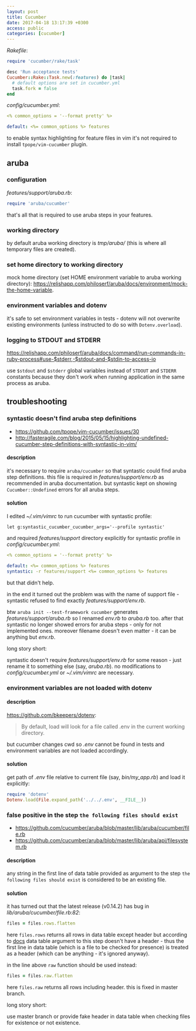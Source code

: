 ```yaml
---
layout: post
title: Cucumber
date: 2017-04-18 13:17:39 +0300
access: public
categories: [cucumber]
---
```


<!-- more -->

_Rakefile_:

```ruby
require 'cucumber/rake/task'

desc 'Run acceptance tests'
Cucumber::Rake::Task.new(:features) do |task|
  # default options are set in cucumber.yml
  task.fork = false
end
```

_config/cucumber.yml_:

```yaml
<% common_options = '--format pretty' %>

default: <%= common_options %> features
```

to enable syntax highlighting for feature files in vim
it's not required to install `tpope/vim-cucumber` plugin.

## aruba

### configuration

_features/support/aruba.rb_:

```ruby
require 'aruba/cucumber'
```

that's all that is required to use aruba steps in your features.

### working directory

by default aruba working directory is _tmp/aruba/_
(this is where all temporary files are created).

### set home directory to working directory

mock home directory (set HOME environment variable to aruba working directory):
<https://relishapp.com/philoserf/aruba/docs/environment/mock-the-home-variable>.

### environment variables and dotenv

it's safe to set environment variables in tests - dotenv will not overwrite
existing environments (unless instructed to do so with `Dotenv.overload`).

### logging to STDOUT and STDERR

<https://relishapp.com/philoserf/aruba/docs/command/run-commands-in-ruby-process#use-$stderr,-$stdout-and-$stdin-to-access-io>

use `$stdout` and `$stderr` global variables instead of `STDOUT` and `STDERR`
constants because they don't work when running application in the same process
as aruba.

## troubleshooting

### syntastic doesn't find aruba step definitions

- https://github.com/tpope/vim-cucumber/issues/30
- http://fasteragile.com/blog/2015/05/15/highlighting-undefined-cucumber-step-definitions-with-syntastic-in-vim/

#### description

it's necessary to require `aruba/cucumber` so that syntastic could find
aruba step definitions. this file is required in _features/support/env.rb_
as recommended in aruba documentation. but syntastic kept on showing
`Cucumber::Undefined` errors for all aruba steps.

#### solution

I edited _~/.vim/vimrc_ to run cucumber with syntastic profile:

```vim
let g:syntastic_cucumber_cucumber_args='--profile syntastic'
```

and required _features/support_ directory explicitly for syntastic profile
in _config/cucumber.yml_:

```yaml
<% common_options = '--format pretty' %>

default: <%= common_options %> features
syntastic: -r features/support <%= common_options %> features
```

but that didn't help.

in the end it turned out the problem was with the name of support file -
syntastic refused to find exactly _features/support/env.rb_.

btw `aruba init --test-framework cucumber` generates _features/support/aruba.rb_
so I renamed _env.rb_ to _aruba.rb_ too. after that syntastic no longer showed
errors for aruba steps - only for not implemented ones. moreover filename doesn't
even matter - it can be anything but _env.rb_.

long story short:

syntastic doesn't require _features/support/env.rb_ for some reason -
just rename it to something else (say, _aruba.rb_). no modifications to
_config/cucumber.yml_ or _~/.vim/vimrc_ are necessary.

### environment variables are not loaded with dotenv

#### description

<https://github.com/bkeepers/dotenv>:

> By default, load will look for a file called .env in the current working directory.

but cucumber changes cwd so _.env_ cannot be found in tests and
environment variables are not loaded accordingly.

#### solution

get path of _.env_ file relative to current file (say, _bin/my_app.rb_)
and load it explicitly:

```ruby
require 'dotenv'
Dotenv.load(File.expand_path('../../.env', __FILE__))
```

### false positive in the step `the following files should exist`

- <https://github.com/cucumber/aruba/blob/master/lib/aruba/cucumber/file.rb>
- <https://github.com/cucumber/aruba/blob/master/lib/aruba/api/filesystem.rb>

#### description

any string in the first line of data table provided as argument to the step
`the following files should exist` is considered to be an existing file.

#### solution

it has turned out that the latest release (v0.14.2) has bug in
_lib/aruba/cucumber/file.rb:82_:

```ruby
files = files.rows.flatten
```

here `files.rows` returns all rows in data table except header but according to
[docs](https://github.com/cucumber/aruba/blob/master/features/testing_frameworks/cucumber/steps/filesystem/existence_of_file.feature#L23)
data table argument to this step doesn't have a header -
thus the first line in data table (which is a file to be checked for presence)
is treated as a header (which can be anything - it's ignored anyway).

in the line above `raw` function should be used instead:

```ruby
files = files.raw.flatten
```

here `files.raw` returns all rows including header.
this is fixed in master branch.

long story short:

use master branch or provide fake header in data table when checking files
for existence or not existence.

